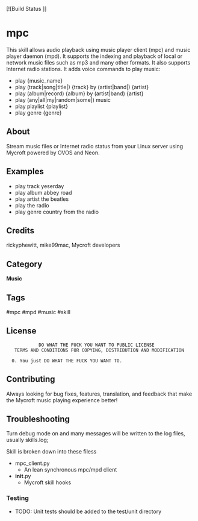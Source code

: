 [![Build Status ]]
# mpc 
This skill allows audio playback using music player client (mpc) and music player daemon (mpd). It supports the indexing and playback of local or network music files such as mp3 and many other formats. It also supports Internet radio stations.
It adds voice commands to play music:
* play {music_name}
* play (track|song|title|) {track} by (artist|band|) {artist}
* play (album|record) {album} by (artist|band) {artist}
* play (any|all|my|random|some|) music 
* play playlist {playlist} 
* play genre {genre}     

## About 
Stream music files or Internet radio status from your Linux server using Mycroft powered by OVOS and Neon.

## Examples 
* play track yeserday
* play album abbey road 
* play artist the beatles
* play the radio
* play genre country from the radio

## Credits 
rickyphewitt, mike99mac, Mycroft developers

## Category
**Music**

## Tags
#mpc #mpd #music #skill

## License
```
            DO WHAT THE FUCK YOU WANT TO PUBLIC LICENSE
   TERMS AND CONDITIONS FOR COPYING, DISTRIBUTION AND MODIFICATION

  0. You just DO WHAT THE FUCK YOU WANT TO.
```

## Contributing
Always looking for bug fixes, features, translation, and feedback that make the Mycroft music playing experience better!

## Troubleshooting
Turn debug mode on and many messages will be written to the log files, usually skills.log;

Skill is broken down into these filess
* mpc_client.py
    * An lean synchronous mpc/mpd client
* __init__.py
    * Mycroft skill hooks

### Testing
* TODO: Unit tests should be added to the test/unit directory
 
